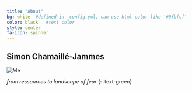 ```yaml
---
title: "About"
bg: white  #defined in _config.yml, can use html color like '#0fbfcf'
color: black   #text color
style: center
fa-icon: spinner
---
```


## Simon Chamaillé-Jammes

![Me](xxx?raw=true "Me with a beard")

*from ressources to landscape of fear*
{: .text-green}

